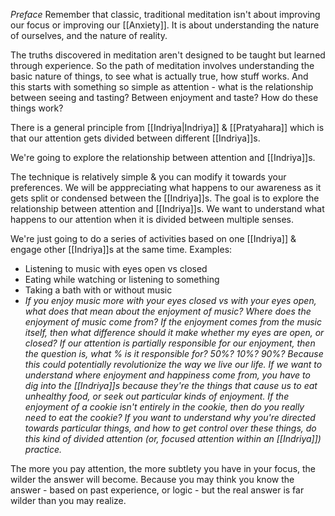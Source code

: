 *Preface*
Remember that classic, traditional meditation isn't about improving our focus or improving our [[Anxiety]]. It is about understanding the nature of ourselves, and the nature of reality.

The truths discovered in meditation aren't designed to be taught but learned through experience. So the path of meditation involves understanding the basic nature of things, to see what is actually true, how stuff works. And this starts with something so simple as attention - what is the relationship between seeing and tasting? Between enjoyment and taste? How do these things work?

There is a general principle from [[Indriya|Indriya]] & [[Pratyahara]] which is that our attention gets divided between different [[Indriya]]s.

We're going to explore the relationship between attention and [[Indriya]]s.

The technique is relatively simple & you can modify it towards your preferences. We will be apppreciating what happens to our awareness as it gets split or condensed between the [[Indriya]]s. The goal is to explore the relationship between attention and [[Indriya]]s. We want to understand what happens to our attention when it is divided between multiple senses.

We're just going to do a series of activities based on one [[Indriya]] & engage other [[Indriya]]s at the same time.
Examples:
- Listening to music with eyes open vs closed
- Eating while watching or listening to something
- Taking a bath with or without music
- *If you enjoy music more with your eyes closed vs with your eyes open, what does that mean about the enjoyment of music? Where does the enjoyment of music come from? If the enjoyment comes from the music itself, then what difference should it make whether my eyes are open, or closed? If our attention is partially responsible for our enjoyment, then the question is, what % is it responsible for? 50%? 10%? 90%? Because this could potentially revolutionize the way we live our life. If we want to understand where enjoyment and happiness come from, you have to dig into the [[Indriya]]s because they're the things that cause us to eat unhealthy food, or seek out particular kinds of enjoyment. If the enjoyment of a cookie isn't entirely in the cookie, then do you really need to eat the cookie? If you want to understand why you're directed towards particular things, and how to get control over these things, do this kind of divided attention (or, focused attention within an [[Indriya]]) practice.*

The more you pay attention, the more subtlety you have in your focus, the wilder the answer will become. Because you may think  you know the answer - based on past experience, or logic - but the real answer is far wilder than you may realize.

